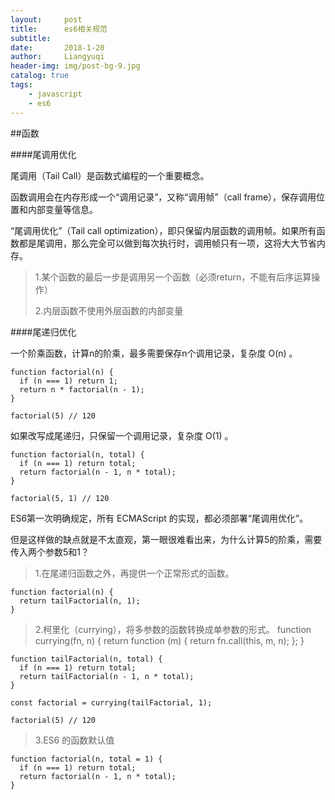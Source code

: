 ```yaml
---
layout:     post
title:      es6相关规范
subtitle:   
date:       2018-1-20
author:     Liangyuqi
header-img: img/post-bg-9.jpg
catalog: true
tags:
    - javascript 
    - es6
---
```


##函数

####尾调用优化

尾调用（Tail Call）是函数式编程的一个重要概念。

函数调用会在内存形成一个“调用记录”，又称“调用帧”（call frame），保存调用位置和内部变量等信息。

“尾调用优化”（Tail call optimization），即只保留内层函数的调用帧。如果所有函数都是尾调用，那么完全可以做到每次执行时，调用帧只有一项，这将大大节省内存。

> 1.某个函数的最后一步是调用另一个函数（必须return，不能有后序运算操作）
> 
> 2.内层函数不使用外层函数的内部变量

####尾递归优化

一个阶乘函数，计算n的阶乘，最多需要保存n个调用记录，复杂度 O(n) 。

	function factorial(n) {
	  if (n === 1) return 1;
	  return n * factorial(n - 1);
	}
	
	factorial(5) // 120
	
如果改写成尾递归，只保留一个调用记录，复杂度 O(1) 。

	function factorial(n, total) {
	  if (n === 1) return total;
	  return factorial(n - 1, n * total);
	}
	
	factorial(5, 1) // 120	
	
ES6第一次明确规定，所有 ECMAScript 的实现，都必须部署“尾调用优化”。

但是这样做的缺点就是不太直观，第一眼很难看出来，为什么计算5的阶乘，需要传入两个参数5和1？

> 1.在尾递归函数之外，再提供一个正常形式的函数。

	function factorial(n) {
	  return tailFactorial(n, 1);
	}
	
> 2.柯里化（currying），将多参数的函数转换成单参数的形式。
	function currying(fn, n) {
	  return function (m) {
	    return fn.call(this, m, n);
	  };
	}
	
	function tailFactorial(n, total) {
	  if (n === 1) return total;
	  return tailFactorial(n - 1, n * total);
	}
	
	const factorial = currying(tailFactorial, 1);
	
	factorial(5) // 120

> 3.ES6 的函数默认值

	function factorial(n, total = 1) {
	  if (n === 1) return total;
	  return factorial(n - 1, n * total);
	}

